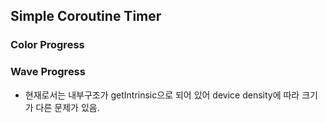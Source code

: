 ## Simple Coroutine Timer

### Color Progress

### Wave Progress
- 현재로서는 내부구조가 getIntrinsic으로 되어 있어 device density에 따라 크기가 다른 문제가 있음.
